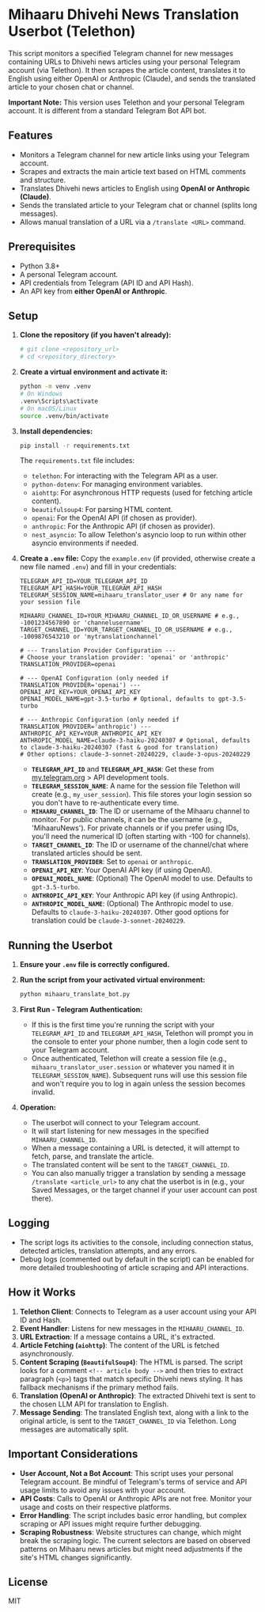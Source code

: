 # Mihaaru Dhivehi News Translation Userbot (Telethon)

This script monitors a specified Telegram channel for new messages containing URLs to Dhivehi news articles using your personal Telegram account (via Telethon). It then scrapes the article content, translates it to English using either OpenAI or Anthropic (Claude), and sends the translated article to your chosen chat or channel.

**Important Note:** This version uses Telethon and your personal Telegram account. It is different from a standard Telegram Bot API bot.

## Features
- Monitors a Telegram channel for new article links using your Telegram account.
- Scrapes and extracts the main article text based on HTML comments and structure.
- Translates Dhivehi news articles to English using **OpenAI or Anthropic (Claude)**.
- Sends the translated article to your Telegram chat or channel (splits long messages).
- Allows manual translation of a URL via a `/translate <URL>` command.

## Prerequisites
- Python 3.8+
- A personal Telegram account.
- API credentials from Telegram (API ID and API Hash).
- An API key from **either OpenAI or Anthropic**.

## Setup

1.  **Clone the repository (if you haven't already):**
    ```bash
    # git clone <repository_url>
    # cd <repository_directory>
    ```

2.  **Create a virtual environment and activate it:**
    ```bash
    python -m venv .venv
    # On Windows
    .venv\Scripts\activate
    # On macOS/Linux
    source .venv/bin/activate
    ```

3.  **Install dependencies:**
    ```bash
    pip install -r requirements.txt
    ```
    The `requirements.txt` file includes:
    - `telethon`: For interacting with the Telegram API as a user.
    - `python-dotenv`: For managing environment variables.
    - `aiohttp`: For asynchronous HTTP requests (used for fetching article content).
    - `beautifulsoup4`: For parsing HTML content.
    - `openai`: For the OpenAI API (if chosen as provider).
    - `anthropic`: For the Anthropic API (if chosen as provider).
    - `nest_asyncio`: To allow Telethon's asyncio loop to run within other asyncio environments if needed.

4.  **Create a `.env` file:**
    Copy the `example.env` (if provided, otherwise create a new file named `.env`) and fill in your credentials:
    ```env
    TELEGRAM_API_ID=YOUR_TELEGRAM_API_ID
    TELEGRAM_API_HASH=YOUR_TELEGRAM_API_HASH
    TELEGRAM_SESSION_NAME=mihaaru_translator_user # Or any name for your session file

    MIHAARU_CHANNEL_ID=YOUR_MIHAARU_CHANNEL_ID_OR_USERNAME # e.g., -1001234567890 or 'channelusername'
    TARGET_CHANNEL_ID=YOUR_TARGET_CHANNEL_ID_OR_USERNAME # e.g., -1009876543210 or 'mytranslationchannel'

    # --- Translation Provider Configuration ---
    # Choose your translation provider: 'openai' or 'anthropic'
    TRANSLATION_PROVIDER=openai 

    # --- OpenAI Configuration (only needed if TRANSLATION_PROVIDER='openai') ---
    OPENAI_API_KEY=YOUR_OPENAI_API_KEY
    OPENAI_MODEL_NAME=gpt-3.5-turbo # Optional, defaults to gpt-3.5-turbo

    # --- Anthropic Configuration (only needed if TRANSLATION_PROVIDER='anthropic') ---
    ANTHROPIC_API_KEY=YOUR_ANTHROPIC_API_KEY
    ANTHROPIC_MODEL_NAME=claude-3-haiku-20240307 # Optional, defaults to claude-3-haiku-20240307 (fast & good for translation)
    # Other options: claude-3-sonnet-20240229, claude-3-opus-20240229
    ```
    - **`TELEGRAM_API_ID`** and **`TELEGRAM_API_HASH`**: Get these from [my.telegram.org](https://my.telegram.org) > API development tools.
    - **`TELEGRAM_SESSION_NAME`**: A name for the session file Telethon will create (e.g., `my_user_session`). This file stores your login session so you don't have to re-authenticate every time.
    - **`MIHAARU_CHANNEL_ID`**: The ID or username of the Mihaaru channel to monitor. For public channels, it can be the username (e.g., 'MihaaruNews'). For private channels or if you prefer using IDs, you'll need the numerical ID (often starting with -100 for channels).
    - **`TARGET_CHANNEL_ID`**: The ID or username of the channel/chat where translated articles should be sent.
    - **`TRANSLATION_PROVIDER`**: Set to `openai` or `anthropic`.
    - **`OPENAI_API_KEY`**: Your OpenAI API key (if using OpenAI).
    - **`OPENAI_MODEL_NAME`**: (Optional) The OpenAI model to use. Defaults to `gpt-3.5-turbo`.
    - **`ANTHROPIC_API_KEY`**: Your Anthropic API key (if using Anthropic).
    - **`ANTHROPIC_MODEL_NAME`**: (Optional) The Anthropic model to use. Defaults to `claude-3-haiku-20240307`. Other good options for translation could be `claude-3-sonnet-20240229`.

## Running the Userbot

1.  **Ensure your `.env` file is correctly configured.**
2.  **Run the script from your activated virtual environment:**
    ```bash
    python mihaaru_translate_bot.py
    ```
3.  **First Run - Telegram Authentication:**
    - If this is the first time you're running the script with your `TELEGRAM_API_ID` and `TELEGRAM_API_HASH`, Telethon will prompt you in the console to enter your phone number, then a login code sent to your Telegram account.
    - Once authenticated, Telethon will create a session file (e.g., `mihaaru_translator_user.session` or whatever you named it in `TELEGRAM_SESSION_NAME`). Subsequent runs will use this session file and won't require you to log in again unless the session becomes invalid.

4.  **Operation:**
    - The userbot will connect to your Telegram account.
    - It will start listening for new messages in the specified `MIHAARU_CHANNEL_ID`.
    - When a message containing a URL is detected, it will attempt to fetch, parse, and translate the article.
    - The translated content will be sent to the `TARGET_CHANNEL_ID`.
    - You can also manually trigger a translation by sending a message `/translate <article_url>` to any chat the userbot is in (e.g., your Saved Messages, or the target channel if your user account can post there).

## Logging
- The script logs its activities to the console, including connection status, detected articles, translation attempts, and any errors.
- Debug logs (commented out by default in the script) can be enabled for more detailed troubleshooting of article scraping and API interactions.

## How it Works

1.  **Telethon Client**: Connects to Telegram as a user account using your API ID and Hash.
2.  **Event Handler**: Listens for new messages in the `MIHAARU_CHANNEL_ID`.
3.  **URL Extraction**: If a message contains a URL, it's extracted.
4.  **Article Fetching (`aiohttp`)**: The content of the URL is fetched asynchronously.
5.  **Content Scraping (`BeautifulSoup4`)**: The HTML is parsed. The script looks for a comment `<!-- article body -->` and then tries to extract paragraph (`<p>`) tags that match specific Dhivehi news styling. It has fallback mechanisms if the primary method fails.
6.  **Translation (OpenAI or Anthropic)**: The extracted Dhivehi text is sent to the chosen LLM API for translation to English.
7.  **Message Sending**: The translated English text, along with a link to the original article, is sent to the `TARGET_CHANNEL_ID` via Telethon. Long messages are automatically split.

## Important Considerations
- **User Account, Not a Bot Account**: This script uses your personal Telegram account. Be mindful of Telegram's terms of service and API usage limits to avoid any issues with your account.
- **API Costs**: Calls to OpenAI or Anthropic APIs are not free. Monitor your usage and costs on their respective platforms.
- **Error Handling**: The script includes basic error handling, but complex scraping or API issues might require further debugging.
- **Scraping Robustness**: Website structures can change, which might break the scraping logic. The current selectors are based on observed patterns on Mihaaru news articles but might need adjustments if the site's HTML changes significantly.

## License
MIT 